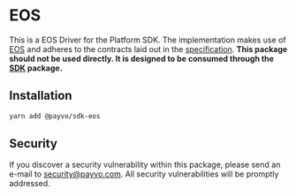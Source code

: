# EOS

This is a EOS Driver for the Platform SDK. The implementation makes use of [EOS](https://eos.io/) and adheres to the contracts laid out in the [specification](/docs/specification.md). **This package should not be used directly. It is designed to be consumed through the [SDK](/docs/sdk.md) package.**

## Installation

```bash
yarn add @payvo/sdk-eos
```

## Security

If you discover a security vulnerability within this package, please send an e-mail to [security@payvo.com](mailto:security@payvo.com). All security vulnerabilities will be promptly addressed.

